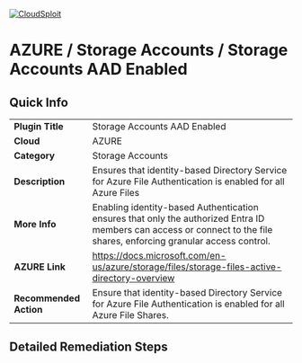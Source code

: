 [![CloudSploit](https://cloudsploit.com/img/logo-new-big-text-100.png "CloudSploit")](https://cloudsploit.com)

# AZURE / Storage Accounts / Storage Accounts AAD Enabled

## Quick Info

| | |
|-|-|
| **Plugin Title** | Storage Accounts AAD Enabled |
| **Cloud** | AZURE |
| **Category** | Storage Accounts |
| **Description** | Ensures that identity-based Directory Service for Azure File Authentication is enabled for all Azure Files |
| **More Info** | Enabling identity-based Authentication ensures that only the authorized Entra ID members can access or connect to the file shares, enforcing granular access control. |
| **AZURE Link** | https://docs.microsoft.com/en-us/azure/storage/files/storage-files-active-directory-overview |
| **Recommended Action** | Ensure that identity-based Directory Service for Azure File Authentication is enabled for all Azure File Shares. |

## Detailed Remediation Steps


